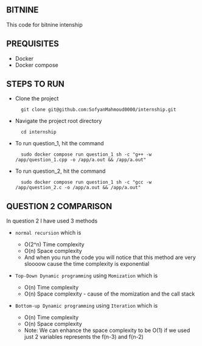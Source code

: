 BITNINE
-------

This code for bitnine intenship

## PREQUISITES
- Docker
- Docker compose

## STEPS TO RUN
- Clone the project
  ```ssh
    git clone git@github.com:SofyanMahmoud0000/internship.git
  ```

- Navigate the project root directory
  ```ssh
    cd internship
  ```
- To run question_1, hit the command
  ```ssh
    sudo docker compose run question_1 sh -c "g++ -w /app/question_1.cpp -o /app/a.out && /app/a.out" 
  ```

- To run question_2, hit the command
  ```ssh
    sudo docker compose run question_1 sh -c "gcc -w /app/question_2.c -o /app/a.out && /app/a.out" 
  ```

## QUESTION 2 COMPARISON


In question 2 I have used 3 methods
- `normal recursion` which is
  - O(2^n) Time complexity
  - O(n) Space complexity
  - And when you run the code you will notice that this method are very sloooow cause the time complexity is exponential

- `Top-Down Dynamic programming` using `Momization` which is
  - O(n) Time complexity
  - O(n) Space complexity - cause of the momization and the call stack

- `Bottom-up Dynamic programming` using `Iteration` which is
  - O(n) Time complexity
  - O(n) Space complexity
  - Note: We can enhance the space complexity to be O(1) if we used just 2 variables represents the f(n-3) and f(n-2)


  